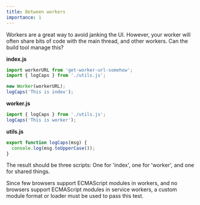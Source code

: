 ```yaml
---
title: Between workers
importance: 1
---
```


Workers are a great way to avoid janking the UI. However, your worker will often share bits of code with the main thread, and other workers. Can the build tool manage this?

**index.js**

```js
import workerURL from 'get-worker-url-somehow';
import { logCaps } from './utils.js';

new Worker(workerURL);
logCaps('This is index');
```

**worker.js**

```js
import { logCaps } from './utils.js';
logCaps('This is worker');
```

**utils.js**

```js
export function logCaps(msg) {
  console.log(msg.toUpperCase());
}
```

The result should be three scripts: One for 'index', one for 'worker', and one for shared things.

Since few browsers support ECMAScript modules in workers, and no browsers support ECMAScript modules in service workers, a custom module format or loader must be used to pass this test.
